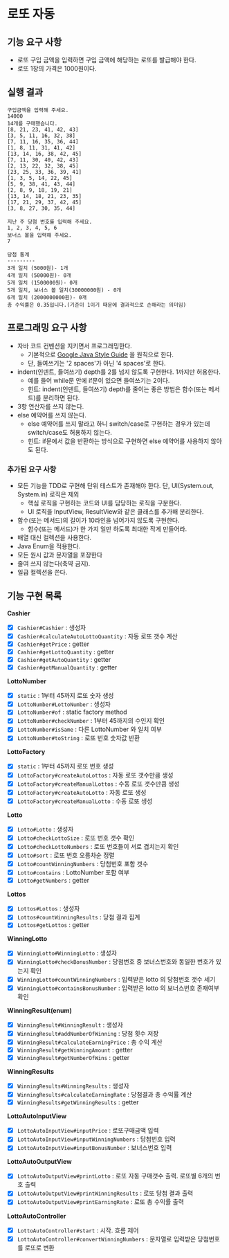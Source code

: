 # 로또 자동

## 기능 요구 사항
- 로또 구입 금액을 입력하면 구입 금액에 해당하는 로또를 발급해야 한다.
- 로또 1장의 가격은 1000원이다.

## 실행 결과
```
구입금액을 입력해 주세요.
14000
14개를 구매했습니다.
[8, 21, 23, 41, 42, 43]
[3, 5, 11, 16, 32, 38]
[7, 11, 16, 35, 36, 44]
[1, 8, 11, 31, 41, 42]
[13, 14, 16, 38, 42, 45]
[7, 11, 30, 40, 42, 43]
[2, 13, 22, 32, 38, 45]
[23, 25, 33, 36, 39, 41]
[1, 3, 5, 14, 22, 45]
[5, 9, 38, 41, 43, 44]
[2, 8, 9, 18, 19, 21]
[13, 14, 18, 21, 23, 35]
[17, 21, 29, 37, 42, 45]
[3, 8, 27, 30, 35, 44]

지난 주 당첨 번호를 입력해 주세요.
1, 2, 3, 4, 5, 6
보너스 볼을 입력해 주세요.
7

당첨 통계
---------
3개 일치 (5000원)- 1개
4개 일치 (50000원)- 0개
5개 일치 (1500000원)- 0개
5개 일치, 보너스 볼 일치(30000000원) - 0개
6개 일치 (2000000000원)- 0개
총 수익률은 0.35입니다.(기준이 1이기 때문에 결과적으로 손해라는 의미임)
```

## 프로그래밍 요구 사항
- 자바 코드 컨벤션을 지키면서 프로그래밍한다.
  - 기본적으로 [Google Java Style Guide](https://google.github.io/styleguide/javaguide.html) 을 원칙으로 한다.
  - 단, 들여쓰기는 '2 spaces'가 아닌 '4 spaces'로 한다.
- indent(인덴트, 들여쓰기) depth를 2를 넘지 않도록 구현한다. 1까지만 허용한다.
  - 예를 들어 while문 안에 if문이 있으면 들여쓰기는 2이다.
  - 힌트: indent(인덴트, 들여쓰기) depth를 줄이는 좋은 방법은 함수(또는 메서드)를 분리하면 된다.
- 3항 연산자를 쓰지 않는다.
- else 예약어를 쓰지 않는다.
  - else 예약어를 쓰지 말라고 하니 switch/case로 구현하는 경우가 있는데 switch/case도 허용하지 않는다.
  - 힌트: if문에서 값을 반환하는 방식으로 구현하면 else 예약어를 사용하지 않아도 된다.

### 추가된 요구 사항
- 모든 기능을 TDD로 구현해 단위 테스트가 존재해야 한다. 단, UI(System.out, System.in) 로직은 제외
  - 핵심 로직을 구현하는 코드와 UI를 담당하는 로직을 구분한다.
  - UI 로직을 InputView, ResultView와 같은 클래스를 추가해 분리한다.
- 함수(또는 메서드)의 길이가 10라인을 넘어가지 않도록 구현한다.
  - 함수(또는 메서드)가 한 가지 일만 하도록 최대한 작게 만들어라.
- 배열 대신 컬렉션을 사용한다.
- Java Enum을 적용한다.
- 모든 원시 값과 문자열을 포장한다
- 줄여 쓰지 않는다(축약 금지).
- 일급 컬렉션을 쓴다.

## 기능 구현 목록
**Cashier**
- [x] `Cashier#Cashier` : 생성자
- [x] `Cashier#calculateAutoLottoQuantity` : 자동 로또 갯수 계산
- [x] `Cashier#getPrice` : getter
- [x] `Cashier#getLottoQuantity` : getter
- [x] `Cashier#getAutoQuantity` : getter
- [x] `Cashier#getManualQuantity` : getter

**LottoNumber**
- [x] `static` : 1부터 45까지 로또 숫자 생성
- [x] `LottoNumber#LottoNumber` : 생성자
- [x] `LottoNumber#of` : static factory method
- [x] `LottoNumber#checkNumber` : 1부터 45까지의 수인지 확인
- [x] `LottoNumber#isSame` : 다른 LottoNumber 와 일치 여부
- [x] `LottoNumber#toString` : 로또 번호 숫자값 반환

**LottoFactory**
- [x] `static` : 1부터 45까지 로또 번호 생성
- [x] `LottoFactory#createAutoLottos` : 자동 로또 갯수만큼 생성
- [x] `LottoFactory#createManualLottos` : 수동 로또 갯수만큼 생성
- [x] `LottoFactory#createAutoLotto` : 자동 로또 생성
- [x] `LottoFactory#createManualLotto` : 수동 로또 생성

**Lotto**
- [x] `Lotto#Lotto` : 생성자
- [x] `Lotto#checkLottoSize` : 로또 번호 갯수 확인
- [x] `Lotto#checkLottoNumbers` : 로또 번호들이 서로 겹치는지 확인
- [x] `Lotto#sort` : 로또 번호 오름차순 정렬
- [x] `Lotto#countWinningNumbers` : 당첨번호 포함 갯수
- [x] `Lotto#contains` : LottoNumber 포함 여부
- [x] `Lotto#getNumbers` : getter

**Lottos**
- [x] `Lottos#Lottos` : 생성자
- [x] `Lottos#countWinningResults` : 당첨 결과 집계
- [x] `Lottos#getLottos` : getter

**WinningLotto**
- [x] `WinningLotto#WinningLotto` : 생성자
- [x] `WinningLotto#checkBonusNumber` : 당첨번호 중 보너스번호와 동일한 번호가 있는지 확인
- [x] `WinningLotto#countWinningNumbers` : 입력받은 lotto 의 당첨번호 갯수 세기
- [x] `WinningLotto#containsBonusNumber` : 입력받은 lotto 의 보너스번호 존재여부 확인

**WinningResult(enum)**
- [x] `WinningResult#WinningResult` : 생성자
- [x] `WinningResult#addNumberOfWinning` : 당첨 횟수 저장
- [x] `WinningResult#calculateEarningPrice` : 총 수익 계산
- [x] `WinningResult#getWinningAmount` : getter
- [x] `WinningResult#getNumberOfWins` : getter

**WinningResults**
- [x] `WinningResults#WinningResults` : 생성자
- [x] `WinningResults#calculateEarningRate` : 당첨결과 총 수익률 계산
- [x] `WinningResults#getWinningResults` : getter

**LottoAutoInputView**
- [x] `LottoAutoInputView#inputPrice` : 로또구매금액 입력
- [x] `LottoAutoInputView#inputWinningNumbers` : 당첨번호 입력
- [x] `LottoAutoInputView#inputBonusNumber` : 보너스번호 입력

**LottoAutoOutputView**
- [x] `LottoAutoOutputView#printLotto` : 로또 자동 구매갯수 출력. 로또별 6개의 번호 출력
- [x] `LottoAutoOutputView#printWinningResults` : 로또 당첨 결과 출력
- [x] `LottoAutoOutputView#printEarningRate` : 로또 총 수익률 출력

**LottoAutoController**
- [x] `LottoAutoController#start` : 시작. 흐름 제어
- [x] `LottoAutoController#convertWinningNumbers` : 문자열로 입력받은 당첨번호를 로또로 변환
